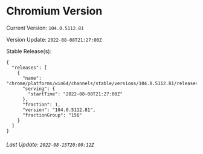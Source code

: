 # Chromium Version

Current Version: `104.0.5112.81`

Version Update: `2022-08-08T21:27:00Z`

Stable Release(s):
```
{
  "releases": [
    {
      "name": "chrome/platforms/win64/channels/stable/versions/104.0.5112.81/releases/1659994020",
      "serving": {
        "startTime": "2022-08-08T21:27:00Z"
      },
      "fraction": 1,
      "version": "104.0.5112.81",
      "fractionGroup": "156"
    }
  ]
}
```

###### Last Update: `2022-08-15T20:00:12Z`
